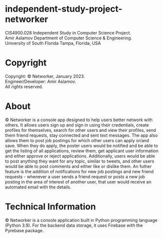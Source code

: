 # independent-study-project-networker
CIS4900.028 Independent Study in Computer Science Project.   
Amir Aslamov
Department of Computer Science &amp; Engineering.  
University of South Florida
Tampa, Florida, USA


# Copyright
Copyright: © Networker, January 2023.  
Engineer/Developer: Amir Aslamov.   
All rights reserved.  

# About  
© Networker is a console app designed to help users better network with others. It allows users sign up and sign in using their credentials, create profiles for themselves, search for other users and view their profiles, send them friend requests, stay connected and sent text messages. The app also allows them to post job postings for which other users can apply or/and save. When they do apply, the poster users would be notified and be able to get the listing of all applications, review them, get applicant user information and either approve or reject applications. Additionally, users would be able to post anything they want for any topic, similar to tweets, and other users would be able to post comments and either like or dislike them. An futher feature is the addition of notifications for new job postings and new friend requests - whenever a user sends a friend request or posts a new job posting in the area of interest of another user, that user would receive an automated email with the details.

# Technical Information
© Networker is a console application built in Python programming language (Python 3.9). For the backend data storage, it uses Firebase with the Pyrebase package.
